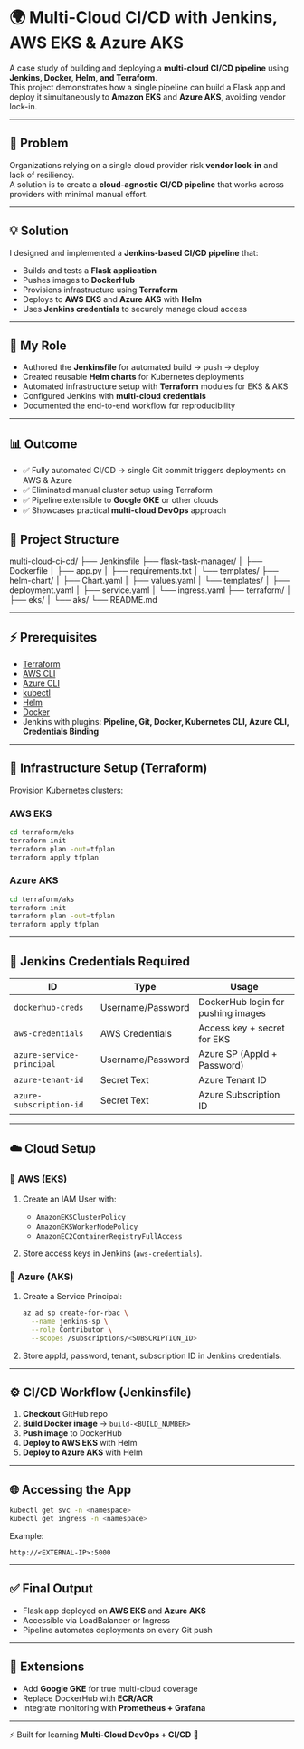 # 🌍 Multi-Cloud CI/CD with Jenkins, AWS EKS & Azure AKS

A case study of building and deploying a **multi-cloud CI/CD pipeline** using **Jenkins, Docker, Helm, and Terraform**.  
This project demonstrates how a single pipeline can build a Flask app and deploy it simultaneously to **Amazon EKS** and **Azure AKS**, avoiding vendor lock-in.

---

## 🚩 Problem
Organizations relying on a single cloud provider risk **vendor lock-in** and lack of resiliency.  
A solution is to create a **cloud-agnostic CI/CD pipeline** that works across providers with minimal manual effort.

---

## 💡 Solution
I designed and implemented a **Jenkins-based CI/CD pipeline** that:

- Builds and tests a **Flask application**
- Pushes images to **DockerHub**
- Provisions infrastructure using **Terraform**
- Deploys to **AWS EKS** and **Azure AKS** with **Helm**
- Uses **Jenkins credentials** to securely manage cloud access

---

## 🎯 My Role
- Authored the **Jenkinsfile** for automated build → push → deploy
- Created reusable **Helm charts** for Kubernetes deployments
- Automated infrastructure setup with **Terraform** modules for EKS & AKS
- Configured Jenkins with **multi-cloud credentials**
- Documented the end-to-end workflow for reproducibility

---

## 📊 Outcome
- ✅ Fully automated CI/CD → single Git commit triggers deployments on AWS & Azure  
- ✅ Eliminated manual cluster setup using Terraform  
- ✅ Pipeline extensible to **Google GKE** or other clouds  
- ✅ Showcases practical **multi-cloud DevOps** approach  


## 📂 Project Structure

multi-cloud-ci-cd/
├── Jenkinsfile
├── flask-task-manager/
│ ├── Dockerfile
│ ├── app.py
│ ├── requirements.txt
│ └── templates/
├── helm-chart/
│ ├── Chart.yaml
│ ├── values.yaml
│ └── templates/
│ ├── deployment.yaml
│ ├── service.yaml
│ └── ingress.yaml
├── terraform/
│ ├── eks/
│ └── aks/
└── README.md

---

## ⚡ Prerequisites

- [Terraform](https://developer.hashicorp.com/terraform/downloads)  
- [AWS CLI](https://docs.aws.amazon.com/cli/latest/userguide/getting-started-install.html)  
- [Azure CLI](https://learn.microsoft.com/en-us/cli/azure/install-azure-cli)  
- [kubectl](https://kubernetes.io/docs/tasks/tools/)  
- [Helm](https://helm.sh/docs/intro/install/)  
- [Docker](https://docs.docker.com/get-docker/)  
- Jenkins with plugins: **Pipeline, Git, Docker, Kubernetes CLI, Azure CLI, Credentials Binding**

---

## 🚀 Infrastructure Setup (Terraform)

Provision Kubernetes clusters:

### AWS EKS
```bash
cd terraform/eks
terraform init
terraform plan -out=tfplan
terraform apply tfplan
````

### Azure AKS

```bash
cd terraform/aks
terraform init
terraform plan -out=tfplan
terraform apply tfplan
```

---

## 🔑 Jenkins Credentials Required

| ID                        | Type              | Usage                              |
| ------------------------- | ----------------- | ---------------------------------- |
| `dockerhub-creds`         | Username/Password | DockerHub login for pushing images |
| `aws-credentials`         | AWS Credentials   | Access key + secret for EKS        |
| `azure-service-principal` | Username/Password | Azure SP (AppId + Password)        |
| `azure-tenant-id`         | Secret Text       | Azure Tenant ID                    |
| `azure-subscription-id`   | Secret Text       | Azure Subscription ID              |

---

## ☁️ Cloud Setup

### 🔹 AWS (EKS)

1. Create an IAM User with:

   * `AmazonEKSClusterPolicy`
   * `AmazonEKSWorkerNodePolicy`
   * `AmazonEC2ContainerRegistryFullAccess`
2. Store access keys in Jenkins (`aws-credentials`).

### 🔹 Azure (AKS)

1. Create a Service Principal:

   ```bash
   az ad sp create-for-rbac \
     --name jenkins-sp \
     --role Contributor \
     --scopes /subscriptions/<SUBSCRIPTION_ID>
   ```
2. Store appId, password, tenant, subscription ID in Jenkins credentials.

---

## ⚙️ CI/CD Workflow (Jenkinsfile)

1. **Checkout** GitHub repo
2. **Build Docker image** → `build-<BUILD_NUMBER>`
3. **Push image** to DockerHub
4. **Deploy to AWS EKS** with Helm
5. **Deploy to Azure AKS** with Helm

---

## 🌐 Accessing the App

```bash
kubectl get svc -n <namespace>
kubectl get ingress -n <namespace>
```

Example:

```
http://<EXTERNAL-IP>:5000
```

---

## ✅ Final Output

* Flask app deployed on **AWS EKS** and **Azure AKS**
* Accessible via LoadBalancer or Ingress
* Pipeline automates deployments on every Git push

---

## 📌 Extensions

* Add **Google GKE** for true multi-cloud coverage
* Replace DockerHub with **ECR/ACR**
* Integrate monitoring with **Prometheus + Grafana**

---

⚡ Built for learning **Multi-Cloud DevOps + CI/CD** 🚀






